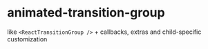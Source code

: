 # animated-transition-group
like `<ReactTransitionGroup />` + callbacks, extras and child-specific customization
